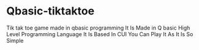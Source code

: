 # Qbasic-tiktaktoe
Tik tak toe game made in qbasic programming
It Is Made in Q basic High Level Programming Language
It Is Based In CUI
You Can Play It As It Is So Simple
